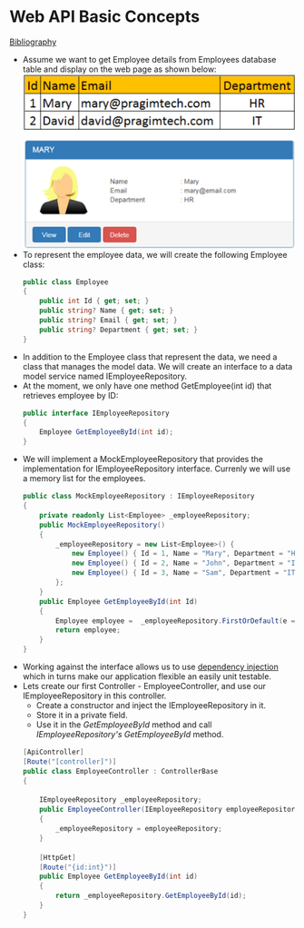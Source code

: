 # Web API Basic Concepts

[Bibliography](bibliography.md)

- Assume we want to get Employee details from Employees database table and display on the web page as shown below:
  ![Employee Data](../tutorial_images/employee_data.png)
- To represent the employee data, we will create the following Employee class:
  ```c#
  public class Employee
  {
      public int Id { get; set; }
      public string? Name { get; set; }
      public string? Email { get; set; }
      public string? Department { get; set; }  
  }
  ```
- In addition to the Employee class that represent the data, we need a class that manages the model data. We will create an interface to a data model service named IEmployeeRepository. 
- At the moment, we only have one method GetEmployee(int id) that retrieves employee by ID:
  ```c#
  public interface IEmployeeRepository
  {
      Employee GetEmployeeById(int id);
  }
  ```
- We will implement a MockEmployeeRepository that provides the implementation for IEmployeeRepository interface. Currenly we will use a memory list for the employees.
  ```c#
  public class MockEmployeeRepository : IEmployeeRepository
  {
      private readonly List<Employee> _employeeRepository;  
      public MockEmployeeRepository()
      {
          _employeeRepository = new List<Employee>() {
              new Employee() { Id = 1, Name = "Mary", Department = "HR", Email = "mary@pragimtech.com" },
              new Employee() { Id = 2, Name = "John", Department = "IT", Email = "john@pragimtech.com" },
              new Employee() { Id = 3, Name = "Sam", Department = "IT", Email = "sam@pragimtech.com" },
          };
      }
      public Employee GetEmployeeById(int Id)
      {
          Employee employee =  _employeeRepository.FirstOrDefault(e => e.Id == Id);
          return employee;
      }
  }
  ```
 - Working against the interface allows us to use [dependency injection](dependency_injection.md) which in turns make our application flexible an easily unit testable. 
 - Lets create our first Controller - EmployeeController, and use our IEmployeeRepository in this controller.
   - Create a constructor and inject the IEmployeeRepository in it.
   - Store it in a private field.
   - Use it in the *GetEmployeeById* method and call *IEmployeeRepository's GetEmployeeById* method.
    ```c#
  	[ApiController]
	[Route("[controller]")]
	public class EmployeeController : ControllerBase
	{
        
        IEmployeeRepository _employeeRepository;
        public EmployeeController(IEmployeeRepository employeeRepository)
        {
            _employeeRepository = employeeRepository;
        }
        
        [HttpGet]
        [Route("{id:int}")]
        public Employee GetEmployeeById(int id) 
        {
            return _employeeRepository.GetEmployeeById(id);
        }
    }
    ```




